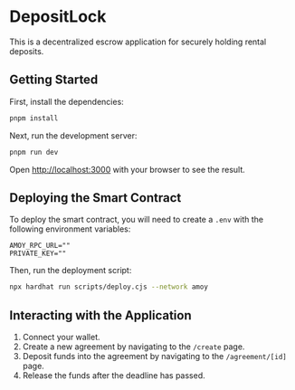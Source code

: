 
# DepositLock

This is a decentralized escrow application for securely holding rental deposits.

## Getting Started

First, install the dependencies:

```bash
pnpm install
```

Next, run the development server:

```bash
pnpm run dev
```

Open [http://localhost:3000](http://localhost:3000) with your browser to see the result.

## Deploying the Smart Contract

To deploy the smart contract, you will need to create a `.env` with the following environment variables:

```
AMOY_RPC_URL=""
PRIVATE_KEY=""
```

Then, run the deployment script:

```bash
npx hardhat run scripts/deploy.cjs --network amoy
```

## Interacting with the Application

1.  Connect your wallet.
2.  Create a new agreement by navigating to the `/create` page.
3.  Deposit funds into the agreement by navigating to the `/agreement/[id]` page.
4.  Release the funds after the deadline has passed.
